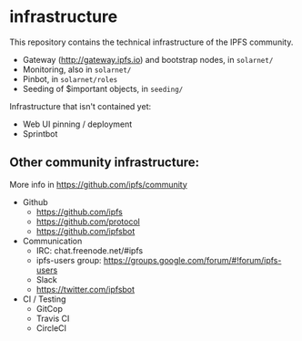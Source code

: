 # infrastructure

This repository contains the technical infrastructure of the IPFS community.

- Gateway (http://gateway.ipfs.io) and bootstrap nodes, in `solarnet/`
- Monitoring, also in `solarnet/`
- Pinbot, in `solarnet/roles`
- Seeding of $important objects, in `seeding/`

Infrastructure that isn't contained yet:

- Web UI pinning / deployment
- Sprintbot

## Other community infrastructure:

More info in https://github.com/ipfs/community

- Github
  - https://github.com/ipfs
  - https://github.com/protocol
  - https://github.com/ipfsbot
- Communication
  - IRC: chat.freenode.net/#ipfs
  - ipfs-users group: https://groups.google.com/forum/#!forum/ipfs-users
  - Slack
  - https://twitter.com/ipfsbot
- CI / Testing
  - GitCop
  - Travis CI
  - CircleCI
